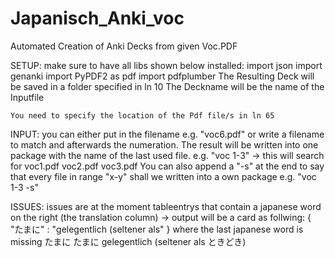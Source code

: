 # Japanisch_Anki_voc
Automated Creation of Anki Decks from given Voc.PDF

SETUP:
    make sure to have all libs shown below installed:
        import json
        import genanki
        import PyPDF2 as pdf
        import pdfplumber
    The Resulting Deck will be saved in a folder specified in ln 10
    The Deckname will be the name of the Inputfile

    You need to specify the location of the Pdf file/s in ln 65

INPUT:
    you can either put in the filename e.g. "voc6.pdf" or write a filename to match and afterwards the numeration. The result will be written into one package with the name of the last used file. 
    e.g. "voc 1-3" -> this will search for voc1.pdf voc2.pdf voc3.pdf
    You can also append a "-s" at the end to say that every file in range "x-y" shall we written into a own package
    e.g. "voc 1-3 -s"


ISSUES:
    issues are at the moment tableentrys that contain a japanese word on the right (the translation column)
        -> output will be a card as follwing: { "たまに" : "gelegentlich (seltener als" } where the last japanese word is missing
    たまに たまに gelegentlich (seltener als ときどき)
